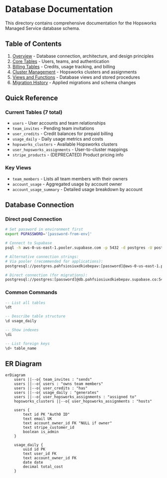 # Database Documentation

This directory contains comprehensive documentation for the Hopsworks Managed Service database schema.

## Table of Contents

1. [Overview](./01-overview.md) - Database connection, architecture, and design principles
2. [Core Tables](./02-core-tables.md) - Users, teams, and authentication
3. [Billing Tables](./03-billing-tables.md) - Credits, usage tracking, and billing
4. [Cluster Management](./04-cluster-management.md) - Hopsworks clusters and assignments
5. [Views and Functions](./05-views-functions.md) - Database views and stored procedures
6. [Migration History](./06-migrations.md) - Applied migrations and schema changes

## Quick Reference

### Current Tables (7 total)
- `users` - User accounts and team relationships
- `team_invites` - Pending team invitations
- `user_credits` - Credit balances for prepaid billing
- `usage_daily` - Daily usage metrics and costs
- `hopsworks_clusters` - Available Hopsworks clusters
- `user_hopsworks_assignments` - User-to-cluster mappings
- `stripe_products` - (DEPRECATED) Product pricing info

### Key Views
- `team_members` - Lists all team members with their owners
- `account_usage` - Aggregated usage by account owner
- `account_usage_summary` - Detailed usage breakdown by account

## Database Connection

### Direct psql Connection
```bash
# Set password in environment first
export PGPASSWORD='[password-from-env]'

# Connect to Supabase
psql -h aws-0-us-east-1.pooler.supabase.com -p 5432 -d postgres -U postgres.pahfsiosiuxdkiebepav

# Alternative connection strings:
# Via pooler (recommended for applications):
postgresql://postgres.pahfsiosiuxdkiebepav:[password]@aws-0-us-east-1.pooler.supabase.com:5432/postgres

# Direct connection (for migrations):
postgresql://postgres:[password]@db.pahfsiosiuxdkiebepav.supabase.co:5432/postgres
```

### Common Commands
```sql
-- List all tables
\dt

-- Describe table structure
\d usage_daily

-- Show indexes
\di

-- List foreign keys
\d+ table_name
```

## ER Diagram

```mermaid
erDiagram
    users ||--o{ team_invites : "sends"
    users ||--o{ users : "owns team members"
    users ||--o{ user_credits : "has"
    users ||--o{ usage_daily : "generates"
    users ||--o{ user_hopsworks_assignments : "assigned to"
    hopsworks_clusters ||--o{ user_hopsworks_assignments : "hosts"
    
    users {
        text id PK "Auth0 ID"
        text email UK
        text account_owner_id FK "NULL if owner"
        text stripe_customer_id
        boolean is_admin
    }
    
    usage_daily {
        uuid id PK
        text user_id FK
        text account_owner_id FK
        date date
        decimal total_cost
    }
```